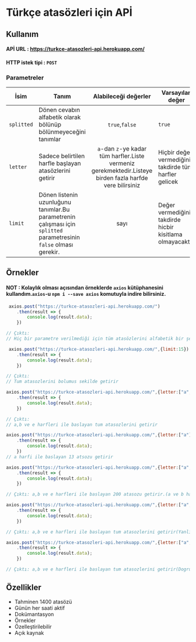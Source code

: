 # Türkçe atasözleri için APİ
## Kullanım
#### APİ URL : https://turkce-atasozleri-api.herokuapp.com/
#### HTTP istek tipi : `POST`
### Parametreler 
| İsim     | Tanım | Alabileceği değerler | Varsayılan değer |
|----------|-------|:--------------------:| --- |
| `splitted` | Dönen cevabın alfabetik olarak <br> bölünüp bölünmeyeceğini tanımlar | `true`,`false` | `true` |
| `letter` | Sadece belirtilen harfle başlayan <br> atasözlerini getirir | `a`-dan  `z`-ye kadar tüm harfler.Liste vermeniz gerekmektedir.Listeye birden fazla harfde vere bilirsiniz | Hiçbir değer vermediğiniz takdirde tüm harfler gelicek |
| `limit` | Dönen listenin uzunluğunu tanımlar.Bu parametrenin çalışması için `splitted` parametresinin `false` olması gerekir. | sayı | Değer vermediğiniz takdirde hicbir kisitlama olmayacaktir. |



<!-- | `random` | Dönen atasözlerinin rastgele olup olmayacağını tanımlar.Eger `letter` parametresi verdiyseniz sadece sectiginiz harfden rastgele atasozleri gelicek | `true`,`false` | `false` | -->
<!-- ### NOT : `splitted` === `false` oldugu durumlarda `letter` parametresini vermemelisiniz. -->

## Örnekler
#### NOT : Kolaylık olması açısından örneklerde `axios` kütüphanesini kullandım.`axios`-u `npm i --save axios` komutuyla indire bilirsiniz.



```js
 axios.post("https://turkce-atasozleri-api.herokuapp.com/")
    .then(result => {
        console.log(result.data);
    })

// Çıktı:
// Hiç bir parametre verilmediği için tüm atasözlerini alfabetik bir şekilde bölünmüs olarak getirir
```



```js
 axios.post("https://turkce-atasozleri-api.herokuapp.com/",{limit:15}) // limit parametresi calismaz
    .then(result => {
        console.log(result.data);
    })

// Çıktı:
// Tum atasozlerini bolumus sekilde getirir
```


```js
axios.post("https://turkce-atasozleri-api.herokuapp.com/",{letter:["a","b","e"],splitted:false}) 
    .then(result => {
        console.log(result.data);
    })

// Çıktı:
// a,b ve e harfleri ile baslayan tum atasozlerini getirir
```


```js
axios.post("https://turkce-atasozleri-api.herokuapp.com/",{letter:["a"],limit:13})
    .then(result => {
        console.log(result.data);
    })
// a harfi ile baslayan 13 atsozu getirir
```




```js
axios.post("https://turkce-atasozleri-api.herokuapp.com/",{letter:["a","b","e"],limit:200})
    .then(result => {
        console.log(result.data);
    })

// Çıktı: a,b ve e harfleri ile baslayan 200 atasozu getirir.(a ve b harflerinde atasozu cok oldugu icin bu kod e harfini getirmez(limiti kaldirin ve ya artirin))
```




```js
axios.post("https://turkce-atasozleri-api.herokuapp.com/",{letter:["a","b","e"],splitted:false}) // Yanlis parametre fakat calisir
    .then(result => {
        console.log(result.data);
    })

// Çıktı: a,b ve e harfleri ile baslayan tum atasozlerini getirir(Yanlis parametre fakat calisir) 
```





```js
axios.post("https://turkce-atasozleri-api.herokuapp.com/",{letter:["a","b","e"],splitted:false})
    .then(result => {
        console.log(result.data);
    })

// Çıktı: a,b ve e harfleri ile baslayan tum atasozlerini getirir(Dogru parametre) 
```


## Özellikler
* Tahminen 1400 atasözü
* Günün her saati aktif
* Dokümantasyon
* Örnekler
* Özelleştirilebilir
* Açık kaynak








